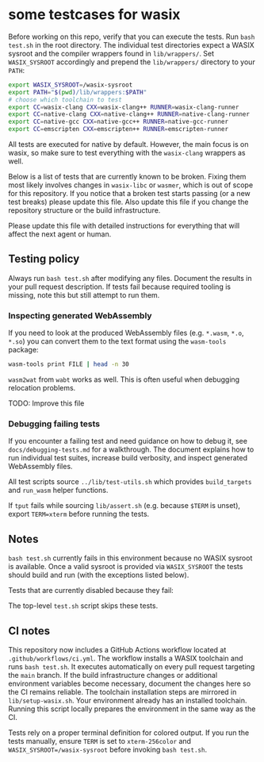 # some testcases for wasix

Before working on this repo, verify that you can execute the tests. Run `bash test.sh` in the root directory.  The individual test directories expect a WASIX sysroot and the compiler wrappers found in `lib/wrappers/`.  Set `WASIX_SYSROOT` accordingly and prepend the `lib/wrappers/` directory to your `PATH`:

```bash
export WASIX_SYSROOT=/wasix-sysroot
export PATH="$(pwd)/lib/wrappers:$PATH"
# choose which toolchain to test
export CC=wasix-clang CXX=wasix-clang++ RUNNER=wasix-clang-runner
export CC=native-clang CXX=native-clang++ RUNNER=native-clang-runner
export CC=native-gcc CXX=native-gcc++ RUNNER=native-gcc-runner
export CC=emscripten CXX=emscripten++ RUNNER=emscripten-runner
```

All tests are executed for native by default. However, the main focus is on wasix, so make sure to test everything with the `wasix-clang` wrappers as well. 

Below is a list of tests that are currently known to be broken.  Fixing them most likely involves changes in `wasix-libc` or `wasmer`, which is out of scope for this repository.  If you notice that a broken test starts passing (or a new test breaks) please update this file.  Also update this file if you change the repository structure or the build infrastructure.

Please update this file with detailed instructions for everything that will affect the next agent or human.
## Testing policy

Always run `bash test.sh` after modifying any files.
Document the results in your pull request description. If tests fail because required tooling is missing, note this but still attempt to run them.

### Inspecting generated WebAssembly

If you need to look at the produced WebAssembly files (e.g. `*.wasm`, `*.o`, `*.so`)
you can convert them to the text format using the `wasm-tools` package:

```bash
wasm-tools print FILE | head -n 30
```

`wasm2wat` from `wabt` works as well.  This is often useful when debugging relocation problems.

TODO: Improve this file

### Debugging failing tests

If you encounter a failing test and need guidance on how to debug it, see
`docs/debugging-tests.md` for a walkthrough. The document explains how to run
individual test suites, increase build verbosity, and inspect generated
WebAssembly files.

All test scripts source `../lib/test-utils.sh` which provides `build_targets` and
`run_wasm` helper functions.

If `tput` fails while sourcing `lib/assert.sh` (e.g. because `$TERM` is unset),
export `TERM=xterm` before running the tests.

## Notes

`bash test.sh` currently fails in this environment because no WASIX sysroot is
available.  Once a valid sysroot is provided via `WASIX_SYSROOT` the tests
should build and run (with the exceptions listed below).

Tests that are currently disabled because they fail:

The top-level `test.sh` script skips these tests.

## CI notes

This repository now includes a GitHub Actions workflow located at
`.github/workflows/ci.yml`. The workflow installs a WASIX toolchain and runs
`bash test.sh`. It executes automatically on every pull request targeting the
`main` branch. If the build infrastructure changes or additional environment
variables become necessary, document the changes here so the CI remains
reliable. The toolchain installation steps are mirrored in `lib/setup-wasix.sh`. Your environment already has an installed toolchain.
Running this script locally prepares the environment in the same way as the CI.

Tests rely on a proper terminal definition for colored output. If you run the
tests manually, ensure `TERM` is set to `xterm-256color` and
`WASIX_SYSROOT=/wasix-sysroot` before invoking `bash test.sh`.
